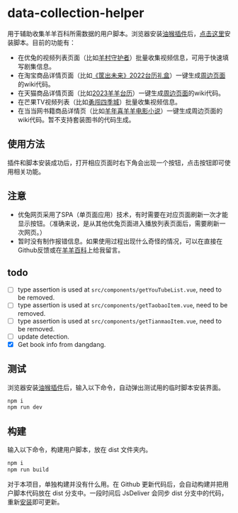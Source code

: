 # data-collection-helper

用于辅助收集羊羊百科所需数据的用户脚本。浏览器安装[油猴插件](https://www.tampermonkey.net)后，[点击这里](https://cdn.jsdelivr.net/gh/XYY-huijiwiki/data-collection-helper@dist/data-collection-helper.user.js)安装脚本。目前的功能有：

- 在优兔的视频列表页面（比如[羊村守护者](https://www.youtube.com/playlist?list=PLCxAtDkpA3f-pJSUtq-gb27ndgVvrav2Z)）批量收集视频信息，可用于快速填写剧集信息。
- 在淘宝商品详情页面（比如[《筐出未来》2022台历礼盒](https://item.taobao.com/item.htm?id=666003448564)）一键生成[周边页面](https://xyy.huijiwiki.com/wiki/《筐出未来》2022台历礼盒)的wiki代码。
- 在天猫商品详情页面（比如[2023羊羊台历](https://detail.tmall.com/item.htm?id=695522923134)）一键生成[周边页面](https://xyy.huijiwiki.com/wiki/2023%E7%BE%8A%E7%BE%8A%E5%8F%B0%E5%8E%86)的wiki代码。
- 在芒果TV视频列表（比如[勇闯四季城](https://www.mgtv.com/h/508234.html)）批量收集视频信息。
- 在当当网书籍商品详情页（比如[羊年喜羊羊电影小说](http://product.dangdang.com/23636327.html)）一键生成周边页面的wiki代码。暂不支持套装图书的代码生成。

## 使用方法

插件和脚本安装成功后，打开相应页面时右下角会出现一个按钮，点击按钮即可使用相关功能。

## 注意

- 优兔网页采用了SPA（单页面应用）技术，有时需要在对应页面刷新一次才能显示按钮。（准确来说，是从其他优兔页面进入播放列表页面后，需要刷新一次网页。）
- 暂时没有制作报错信息。如果使用过程出现什么奇怪的情况，可以在直接在Github反馈或在[羊羊百科](https://club.huijiwiki.com/wiki/%E7%89%B9%E6%AE%8A:%E9%A9%BE%E9%A9%B6%E5%AE%A4#/user/47472/chat)上给我留言。

## todo

- [ ] type assertion is used at `src/components/getYouTubeList.vue`, need to be removed.
- [ ] type assertion is used at `src/components/getTaobaoItem.vue`, need to be removed.
- [ ] type assertion is used at `src/components/getTianmaoItem.vue`, need to be removed.
- [ ] update detection.
- [x] Get book info from dangdang.

## 测试

浏览器安装[油猴插件](https://www.tampermonkey.net)后，输入以下命令，自动弹出测试用的临时脚本安装界面。

```cmd
npm i
npm run dev
```

## 构建

输入以下命令，构建用户脚本，放在 dist 文件夹内。

```cmd
npm i
npm run build
```

对于本项目，单独构建并没有什么用。在 Github 更新代码后，会自动构建并把用户脚本代码放在 dist 分支中。一段时间后 JsDeliver 会同步 dist 分支中的代码，重新[安装](https://cdn.jsdelivr.net/gh/XYY-huijiwiki/data-collection-helper@dist/data-collection-helper.user.js)即可更新。
